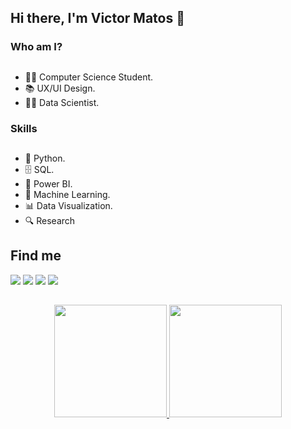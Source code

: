 ## Hi there, I'm Victor Matos 👋

### Who am I?

##

- 👨‍🎓 Computer Science Student.
- 📚 UX/UI Design.
- 👩‍💻 Data Scientist.


### Skills

##

- 🐍 Python.
- 🗄 SQL.
- 🧮 Power BI.
- 🔮 Machine Learning.
- 📊 Data Visualization.
- 🔍 Research

## Find me

  <div> 
  <a href="https://instagram.com/victorsmatos" target="_blank"><img src="https://img.shields.io/badge/-Instagram-%23E4405F?style=for-the-badge&logo=instagram&logoColor=white" target="_blank"></a>
    <a href="https://www.linkedin.com/in/victorsmatos" target="_blank"><img src="https://img.shields.io/badge/-LinkedIn-%230077B5?style=for-the-badge&logo=linkedin&logoColor=white" target="_blank"></a>
  <a href = "mailto:victorsmatos@gmail.com"><img src="https://img.shields.io/badge/Gmail-D14836?style=for-the-badge&logo=gmail&logoColor=white" target="_blank"></a>
  <a href="https://www.twitter.com/in/victosdevmatos" target="_blank"><img src="https://img.shields.io/badge/Twitter-1DA1F2?style=for-the-badge&logo=twitter&logoColor=white" target="_blank"></a> 
  
  ##

<div align="center">
  <a href="https://github.com/victorsmatos">
  <img height="180em" src="https://github-readme-stats.vercel.app/api?username=victorsmatos&show_icons=true&theme=tokyonight&include_all_commits=true&count_private=true"/>
  <img height="180em" src="https://github-readme-stats.vercel.app/api/top-langs/?username=victorsmatos&layout=compact&langs_count=7&theme=tokyonight"/>
</div>
  
  ##
